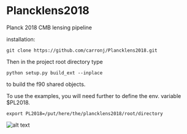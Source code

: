 # Plancklens2018
Planck 2018 CMB lensing pipeline

installation:
        
    git clone https://github.com/carronj/Plancklens2018.git

Then in the project root directory type

    python setup.py build_ext --inplace
    
to build the f90 shared objects.

To use the examples, you will need further to define the env. variable $PL2018.
    
    export PL2018=/put/here/the/plancklens2018/root/directory
    
![alt text](https://erc.europa.eu/sites/default/files/content/erc_banner-vertical.jpg)


